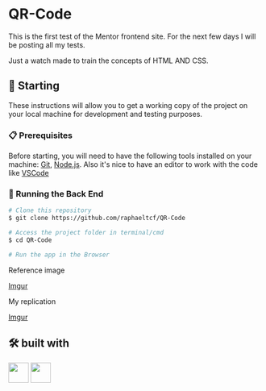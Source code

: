 # QR-Code

This is the first test of the Mentor frontend site. For the next few days I will be posting all my tests.

Just a watch made to train the concepts of HTML AND CSS. 

## 🚀 Starting

These instructions will allow you to get a working copy of the project on your local machine for development and testing purposes.

### 📋 Prerequisites

Before starting, you will need to have the following tools installed on your machine:
[Git](https://git-scm.com), [Node.js](https://nodejs.org/en/). 
Also it's nice to have an editor to work with the code like [VSCode](https://code.visualstudio.com/)

### 🎲 Running the Back End

```bash
# Clone this repository
$ git clone https://github.com/raphaeltcf/QR-Code

# Access the project folder in terminal/cmd
$ cd QR-Code

# Run the app in the Browser
```

Reference image

[Imgur](https://i.imgur.com/Xkp5087.png)

My replication

[Imgur](https://i.imgur.com/w606CwW.png)

## 🛠️ built with
<img src="https://cdn.jsdelivr.net/gh/devicons/devicon/icons/html5/html5-original.svg" width="40" height="40" />  <img src="https://cdn.jsdelivr.net/gh/devicons/devicon/icons/css3/css3-original.svg" width="40" height="40" />

